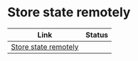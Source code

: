 # Store state remotely


| Link | Status |
|------|--------|
| [Store state remotely](https://developer.hashicorp.com/terraform/language/backend) | |

